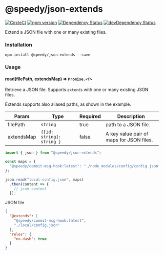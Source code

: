 # @speedy/json-extends
[![CircleCI](https://circleci.com/gh/alan-agius4/speedy-json-extends.svg?style=shield)](https://circleci.com/gh/alan-agius4/speedy-json-extends)
[![npm version](https://img.shields.io/npm/v/@speedy/json-extends.svg)](https://www.npmjs.com/package/@speedy/json-extends)
[![Dependency Status](https://img.shields.io/david/alan-agius4/speedy-json-extends.svg?style=flat-square)](https://david-dm.org/alan-agius4/speedy-json-extends)
[![devDependency Status](https://img.shields.io/david/dev/alan-agius4/speedy-json-extends.svg?style=flat-square)](https://david-dm.org/alan-agius4/speedy-json-extends?type=dev)

Extend a JSON file with one or many existing files.

### Installation

```core
npm install @speedy/json-extends --save
```


### Usage

#### read(filePath, extendsMap) ⇒ <code>Promise.&lt;T&gt;</code>
Retrieve a JSON file. Supports `extends` with one or many existing JSON files.

Extends supports also aliased paths, as shown in the example.

| Param      | Type                      | Required | Description                              |
|------------|---------------------------|----------|------------------------------------------|
| filePath   | `string`                  | true     | path to a JSON file.                     |
| extendsMap | `{[id: string]: string }` | false    | A key value pair of maps for JSON files. |


```ts
import { json } from "@speedy/json-extends";

const maps = {
  "@speedy/commit-msg-hook:latest": "./node_modules/config/config.json"
};

json.read("local-config.json", maps)
  .then(content => {
    // json content
  });
```

JSON file
```json
{
  "@extends": [
    "@speedy/commit-msg-hook:latest",
    "./local/config.json"
  ],
  "rules": {
    "no-dash": true
  }
}
```